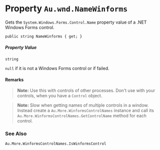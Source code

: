 # Property `Au.wnd.NameWinforms`

Gets the `System.Windows.Forms.Control.Name` property value of a .NET Windows Forms control.

```
public string NameWinforms { get; }
```

##### Property Value

`string`

`null` if it is not a Windows Forms control or if failed.

#### Remarks

> **Note:**
> Use this with controls of other processes. Don't use with your controls, when you have a `Control` object.

> **Note:**
> Slow when getting names of multiple controls in a window. Instead create a `Au.More.WinformsControlNames` instance and call its `Au.More.WinformsControlNames.GetControlName` method for each control.

### See Also

`Au.More.WinformsControlNames.IsWinformsControl`
